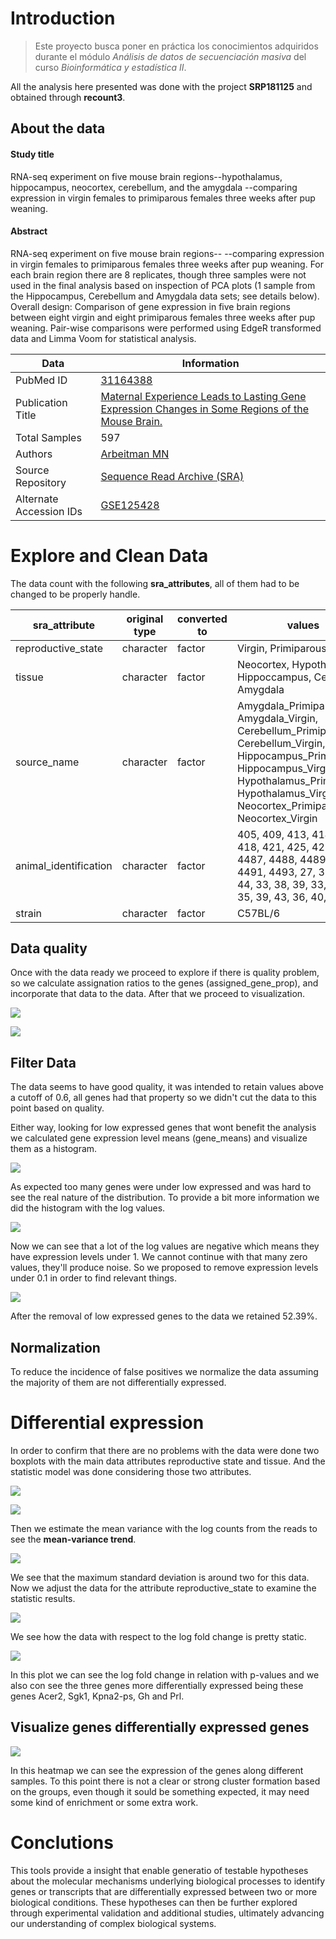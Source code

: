 # Introduction

> Este proyecto busca poner en práctica los conocimientos adquiridos durante el módulo _Análisis de datos de secuenciación masiva_ del curso _Bioinformática y estadística II_.



All the analysis here presented was done with the project **SRP181125** and obtained through **recount3**.
## About the data
#### Study title
RNA-seq experiment on five mouse brain regions--hypothalamus, hippocampus, neocortex, cerebellum, and the amygdala --comparing expression in virgin females to primiparous females three weeks after pup weaning.
#### Abstract
RNA-seq experiment on five mouse brain regions-- --comparing expression in virgin females to primiparous females three weeks after pup weaning. For each brain region there are 8 replicates, though three samples were not used in the final analysis based on inspection of PCA plots (1 sample from the Hippocampus, Cerebellum and Amygdala data sets; see details below). Overall design: Comparison of gene expression in five brain regions between eight virgin and eight primiparous females three weeks after pup weaning. Pair-wise comparisons were performed using EdgeR transformed data and Limma Voom for statistical analysis.

| Data | Information |
| ---- | ---- |
| PubMed ID | [31164388](https://www.ncbi.nlm.nih.gov/pubmed/31164388) |
| Publication Title | [Maternal Experience Leads to Lasting Gene Expression Changes in Some Regions of the Mouse Brain.](https://www.ncbi.nlm.nih.gov/pubmed/31164388) |
| Total Samples | 597 |
| Authors | [Arbeitman MN](https://www.refine.bio/search?q=publication_authors%3AArbeitman+MN) |
| Source Repository | [Sequence Read Archive (SRA)](https://www.ebi.ac.uk/ena/data/view/SRP181125) |
| Alternate Accession IDs | [GSE125428](https://www.ncbi.nlm.nih.gov/geo/query/acc.cgi?acc=GSE125428) |


# Explore and Clean Data

The data count with the following **sra_attributes**, all of them had to be changed to be properly handle.

| sra_attribute | original type | converted to | values |
| ---- | ---- | ---- | ---- |
| reproductive_state | character | factor | Virgin, Primiparous |
| tissue | character | factor | Neocortex, Hypothalamus, Hippoccampus, Cerebelum, Amygdala |
| source_name | character | factor | Amygdala_Primiparous, Amygdala_Virgin, Cerebellum_Primiparous, Cerebellum_Virgin, Hippocampus_Primiparous, Hippocampus_Virgin, Hypothalamus_Primiparous, Hypothalamus_Virgin, Neocortex_Primiparous, Neocortex_Virgin |
| animal_identification | character | factor | 405, 409, 413, 414, 415, 418, 421, 425, 427, 4486, 4487, 4488, 4489, 4490, 4491, 4493, 27, 37, 40, 44, 33, 38, 39, 33, 38, 39, 35, 39, 43, 36, 40, 36 |
| strain | character | factor | C57BL/6 |
## Data quality
Once with the data ready we proceed to explore if there is quality problem, so we calculate assignation ratios to the genes (assigned_gene_prop), and incorporate that data to the data. After that we proceed to visualization.

![](Figures/assigned_gene_prop_vs_tissue.jpg)

![](Figures/assigned_gene_prop_hist.png)
## Filter Data
The data seems to have good quality, it was intended to retain values above a cutoff of 0.6, all genes had that property so we didn't cut the data to this point based on quality.

Either way, looking for low expressed genes that wont benefit the analysis we calculated gene expression level means (gene_means) and visualize them as a histogram.

![](Figures/hist_gene_means.png)

As expected too many genes were under low expressed and was hard to see the real nature of the distribution. To provide a bit more information we did the histogram with the log values.

![](Figures/hist_log_gene_means.png)

Now we can see that a lot of the log values are negative which means they have expression levels under 1. We cannot continue with that many zero values, they'll produce noise. So we proposed to remove expression levels under 0.1 in order to find relevant things.

![](Figures/hist_log_recovered_gene_means.png)

After the removal of low expressed genes to the data we retained 52.39%.
## Normalization

To reduce the incidence of false positives we normalize the data assuming the majority of them are not differentially expressed.

# Differential expression
In order to confirm that there are no problems with the data were done two boxplots with the main data attributes reproductive state and tissue. And the statistic model was done considering those two attributes.

![](Figures/gene_prop_vs_reproductive_state_boxplot.png)

![](Figures/Figures/gene_prop_vs_tissue_boxplot.png)

Then we estimate the mean variance with the log counts from the reads to see the **mean-variance trend**.

![](Figures/voom.png)

We see that the maximum standard deviation is around two for this data. Now we adjust the data for the attribute reproductive_state to examine the statistic results.

![](Figures/stadistic_models_reproductive_state.png)

We see how the data with respect to the log fold change is pretty static.

![](Figures/volcanoplot.png)

In this plot we can see the log fold change in relation with p-values and we also con see the three genes more differentially expressed being these genes Acer2, Sgk1, Kpna2-ps, Gh and Prl.
## Visualize genes differentially expressed genes

![](Figures/heatmap.png)

In this heatmap we can see the expression of the genes along different samples. To this point there is not a clear or strong cluster formation based on the groups, even though it sould be something expected, it may need some kind of enrichment or some extra work. 

# Conclutions

This tools provide a insight that enable generatio of testable hypotheses about the molecular mechanisms underlying biological processes to identify genes or transcripts that are differentially expressed between two or more biological conditions. These hypotheses can then be further explored through experimental validation and additional studies, ultimately advancing our understanding of complex biological systems.
